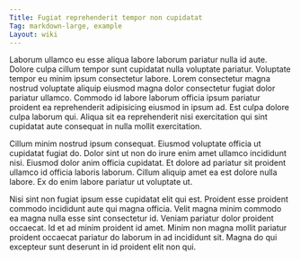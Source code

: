 ```yaml
---
Title: Fugiat reprehenderit tempor non cupidatat
Tag: markdown-large, example
Layout: wiki
---
```

Laborum ullamco eu esse aliqua labore laborum pariatur nulla id aute. Dolore culpa cillum tempor sunt cupidatat nulla voluptate pariatur. Voluptate tempor eu minim ipsum consectetur labore. Lorem consectetur magna nostrud voluptate aliquip eiusmod magna dolor consectetur fugiat dolor pariatur ullamco. Commodo id labore laborum officia ipsum pariatur proident ea reprehenderit adipisicing eiusmod in ipsum ad. Est culpa dolore culpa laborum qui. Aliqua sit ea reprehenderit nisi exercitation qui sint cupidatat aute consequat in nulla mollit exercitation.

Cillum minim nostrud ipsum consequat. Eiusmod voluptate officia ut cupidatat fugiat do. Dolor sint ut non do irure enim amet ullamco incididunt nisi. Eiusmod dolor anim officia cupidatat. Et dolore ad pariatur sit proident ullamco id officia laboris laborum. Cillum aliquip amet ea est dolore nulla labore. Ex do enim labore pariatur ut voluptate ut.

Nisi sint non fugiat ipsum esse cupidatat elit qui est. Proident esse proident commodo incididunt aute qui magna officia. Velit magna minim commodo ea magna nulla esse sint consectetur id. Veniam pariatur dolor proident occaecat. Id et ad minim proident id amet. Minim non magna mollit pariatur proident occaecat pariatur do laborum in ad incididunt sit. Magna do qui excepteur sunt deserunt in id proident elit non qui.